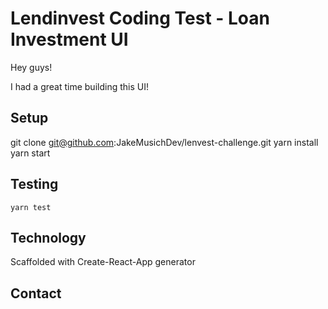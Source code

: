 # Lendinvest Coding Test - Loan Investment UI 
  Hey guys! 

  I had a great time building this UI! 
  
## Setup

  git clone git@github.com:JakeMusichDev/lenvest-challenge.git
  yarn install 
  yarn start 

## Testing 

  ```
  yarn test
  ```

## Technology 

  Scaffolded with Create-React-App generator


## Contact 